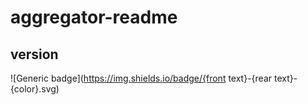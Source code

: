 # aggregator-readme

## version

![Generic badge](https://img.shields.io/badge/{front text}-{rear text}-{color}.svg)
